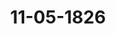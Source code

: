 ---  
schema: default  
title: 11-05-1826  
organization: Team Charlie  
notes: "<p>Description</p><p>Dreizehnte Sitzung.

Geschehen, Frankfurt den 11. Mai 1826.

In Gegenwart

aller in der zwölften Sitzung Anwesenden.

Mit Ausnahme:

des K. Sächsischen Herrn Gesandten von Carlowiz, welcher den K. Hannöv. Herrn

Gesandten von Hammerstein substituirt hatte.</p><p>§.60</p><p>Substitutionen.

Präsidium zeigt an, daß der Königlich=Hannöverische Gesandte, Herr von Hammer=

stein, für den Königlich=Sächsischen Gesandten, Herrn von Carlowiz, so wie für den

gegenwärtigen Herrn Stimmführer der Braunschweig=Nassauischen Stimme, Freiherrn von

Marschall, auch daß der Herr Gesandte Danz noch für den Herrn Gesandten Gries

substituirt sey.

Auf Antrag des Präsidii, wurden nachfolgende in der heutigen Sitzung gefaßten

Beschlüsse über die in den Separat=Protokollen verhandelten Gegenstände in das gegen=

wärtige Protokoll aufgenommen.</p><p>§.61</p><p>Forderungen verschiedener Staatsgläubiger an den ehemaligen Kurstaat

Mainz und die jetzigen Besitzer ehemaliger Kurmainzischer Lan=

destheile.

Beschluß.

I. Da die, von dem aufgelösten Kurstaate Mainz herrührenden, auf den Zoll Vilzbach

und die Rente Lohneck radicirten, bei der ältern Auseinandersetzung des Mainzer Schuldenwesens auf die linke Rheinseite verwiesenen Schuldforderungen, von dem nachmaligen Groß

herzoge von Frankfurt in einem mit Frankreich im Februar 1810 geschlossenen Vertrage

als auf die rechte Rheinseite gehörige Schulden erklärt worden sind, und auch von ihm, in

unterstellter Concurrenz der übrigen Theilhaber des aufgelösten Mainzer Kurstaats, nach

der ältern Vertheilungsbasis die Berichtigung derselben übernommen worden ist, die Ver=

pflichtung zu einer solchen Concurrenz aber von Seiten des Königreichs Würtemberg, Kur

hessens und Herzogthums Nassau, als Besitzern oder Vertretern diesseitiger Kurmainzischer

Landestheile, welche jenen Vertrag nicht anerkannt haben, an sich nicht zugegeben, sondern

widersprochen wird; so ist, in Mangel einer gütlichen Vereinigung, zwischen dem Königreiche

Preussen und dem Großherzogthume Hessen, als jetzigen Besitzern des auf der linken Rhein=

seite gelegenen Theils des ehemaligen Kurstaats Mainz, einer Seits, und dem Königreiche

Würtemberg, Kurhessen und Herzogthume Nassau, als Besitzern diesseitiger Kurmainzischer

Landestheile, anderer Seits, auf den Grund des Art. 30 der Wiener Schlußacte, die rechtliche

Entscheidung der streitigen Vorfrage: ob die Staaten der rechten oder der linken Rheinseite,

und in welchem Verhältnisse sie diese Schulden, inclusive der auf den Zoll Vilzbach versicher=

ten Schuldforderung des Mainzer Pfandhauses von 232,000 Fl., zu vertreten und zu über=

nehmen haben? durch eine Austrägalinstanz zu veranlassen.

Es werden daher die eben genannten Regierungen ersucht, binnen sechs Wochen zu

erklären, ob sie sich über ein Compromiß vereinigt, oder welches oberste Gericht eines Bun

desgliedes sie als Austrägalinstanz gewählt haben, damit sodann das Weitere bundesgesetz

lich verfügt werden könne.

Die Krone Preussen wird sich hinsichtlich der besitzenden Mainzischen Parcellen auf

dem linken Rheinufer bei dem einzuleitenden Austrägalverfahren von dem Großherzogthume

Hessen vertreten lassen.

Die Bundesversammlung begründet übrigens auf die vorliegenden Erklärungen die

Erwartung, daß diejenigen Regierungen, welche jenen Vertrag des Großherzogs von Frank

furt mit Frankreich anerkannt haben, die ihnen nach diesem Staatsvertrage von den vorhin

genannten Schulden zufallenden Raten, so weit dieß noch nicht geschehen ist, sofort vertreten

und übernehmen werden.

II. Anlangend die Forderungen des Mainzer Pfandhauses mit Specialhypothek auf

Rüdesheim und Krautheim, wird es der Liquidationscommission des Pfandhauses überlas

sen, ihren Anspruch auf Verzinsung des von dem Herzogthume Nassau zu vertretenden

alten Zinsrückstandes von 9,848 Fl. 34 ½tel Kr. bei den Herzoglich-Nassauischen Gerich

richten geltend zu machen.III. Was diejenigen 20,972 Fl. 57 Kr. nebst rückständigen Zinsen betrifft, welche

an der vorgenannten auf Krautheim und Rüdesheim hypothecirten Schuld noch unberich

tigt sind, und für welche das Herzogthum Nassau dem Pfandhause Steuerschulden auf

Abrechnung wegen Castell und Kostheim überweisen will; so wird die Großherzoglich=Hes

sische Bundestagsgesandtschaft ersucht, zu bewirken, daß ihre Regierung diejenige Steuerrate,

welche wegen der auf Rüdesheim und Krautheim hypothecirten Schuld wirklich auf Castell

und Kostheim entfällt, nämlich den Betrag von 1836 Fl. 14 Kr. nebst rückständigen

Zinsen, auf Abrechnung an das Pfandhaus entrichte; den nach Abschlag dieser 1836 Fl.

14 Kr. von den aufgerechnet werden wollenden 20,972 Fl. 57 Kr. alsdann noch übrigen

Rest, im Betrage von 19,136 Fl. 43 Kr. nebst Zinsen, hat die Liquidationscommission

des Pfandhauses bei den Herzoglich=Nassauischen Gerichten einzuklagen.

IV. Die Großherzoglich=Hessische und Herzoglich=Nassauische Regierungen werden, un=

ter Mitwirkung der für die Reclamationen der Mainzer Staatsgläubiger bisher bestande

nen Bundestags=Commission, zum Behuf einer definitiven Auseinandersetzung der auf Castell

und Kostheim haftenden Steuer= und Kammer=Schulden und Pensionen, sofort Verhandlungen

einleiten und zu diesem Ende Commissarien ernennen, welche vor allem die factischen Ver

hältnisse zu eruiren, und die einzelnen Puncte, worüber verschiedene Ansichten obwalten,

zu bemerken, nach Beendigung dieser Vorarbeit aber selbige der Bundestags=Commission

vorzulegen haben, um auf diesem Wege zu einer gütlichen Vereinbarung über die fragliche

Auseinandersetzung zu gelangen.

V. Der gegenwärtige Beschluß ist den Bevollmächtigten der Gläubiger und des Pfand

hauses, dem Dr. Goldschmidt und Dr. Marschall, mitzutheilen.</p><p>§.62</p><p>Bitte des ehemaligen Rheinzollschreibers zu Oberlahnstein, Hofgerichts

raths Beisler, für sich und mehrere Rheinzollpensionisten, um

Auszahlung rückständiger reichsschlußmäsiger Pensionen.

Beschluß:

1) Daß, nach der in der heutigen Bundestagssitzung angezeigten Vereinbarung zwischen

der Krone Preussen, Krone Baiern, dem Großherzogthume Baden, Kurfürstenthume Hessen,

Großherzogthume Hessen, Großherzogthume Sachsen=Weimar=Eisenach, Herzogthume Nassau

und der freien Stadt Frankfurt, das Königlich=Hannöverische Oberappellationsgericht zu

Celle als erwählte Austrägalinstanz, nach dem Wortlaute des in der Bundestagssitzung vom

4. August 1825 gefaßten Beschlusses, in Activität zu setzen sey, sonach der Königlich=Hannöverische Herr Gesandte ersucht werde, seinem allerhöchsten Hofe hievon die Anzeigt zu machen,

damit der genannte oberste Gerichtshof als Austrägalinstanz in der Reclamationssache des

ehemaligen Rheinzollschreibers zu Oberlahnstein, Hofgerichtsraths Beisler, für sich und

mehrere Rheinzollpensionisten, Auszahlung rückständiger reichsschlußmäsiger Pensionen betr.

nach eben angezogenem Beschlusse eintrete, in Gemäßheit der Bundesacte und der Beschlüsse

vom 16. Juni 1817, 3. August 1820 und 19. Juni 1823 verfahre, und im Namen der

Bundesversammlung den Rechten gemäß erkenne; auch daß

2) zu diesem Ende die bisher bei der hohen Bundesversammlung und bei der Ver=

mittlungscommission gepflogenen Verhandlungen, mit Anschlusse der angeführten Beschlüsse,

dem Königlich=Hannöverischen Herrn Gesandten zur Beförderung an das Austrägalgericht

zuzustellen und

3) die Reclamanten hievon in Kenntniß zu setzen sind.

Der oben angezogene Beschluß vom 4. August 1825 lautet folgendermaßen:

Da in der Reclamationssache des Hofgerichtsraths Beisler und Consorten, wegen

geforderter Bezahlung rückständiger Rheinzollpensionen, der auf den Grund des 30. Artikels

der Wiener Schlußacte von der Bundesversammlung am 13. Mai 1822 beschlossene Ver=

such der Güte zu einem Einverständnisse nicht geführt hat, mithin nunmehr zwischen den,

theils von den Reclamanten, theils von andern Staaten als betheiligt bezeichneten Bundes

staaten, namentlich

Rassau, als Territorialherr,

Preussen, Baiern, Kurhessen, Weimar und die freie Stadt Frankfurt,

als Theilhaber an dem vormaligen Großherzogthume Frankfurt, und

Preussen, Baiern, Baden, Großherzogthum Hessen und Nassau,

als dermalige Deutsche Rheinuferstaaten,

die rechtliche Entscheidung der streitigen Vorfrage, wen von ihnen die Forderung angehe,

und gegen wen also die Reclamanten ihren Anspruch zu richten haben? durch eine Austrä

galinstanz zu veranlassen ist, in so fern nicht die höchsten und hohen Regierungen obiger

Bundesstaaten sich noch über ein Compromiß vereinigen; so sind diese höchsten und hohen

Regierungen zu ersuchen, daß sie binnen zwei Monaten der Bundesversammlung erklären,

ob sie sich über ein Compromiß vereinigt, oder welches oberste Gericht eines Bundesgliedes

sie als Austrägalinstanz gewählt haben, damit sodann diesseits das Weitere, den Bundesge

setzen gemäß, verfügt werden könne.</p><p>§.63</p><p>Einreichungs=Protokoll.

Die neuesten Eingaben

Num. 53, eingereicht am 6. dieses Monats, von Dr. Ehrmann dahier, als Bevoll

mächtigten des ehemals Fürstlich-Isenburgischen Adjutanten und Obersten,

Nicolaus Viriodt, Beschwerde gegen die Großherzoglich=Hessische Regierung

wegen Justizverweigerung. Mit Anl. 1 bis 4.

einger. am 6. d. M., von dem Bevollmächtigten beider Fürstlichen Häuser

Rum. 54

Löwenstein=Wertheim, von Jagemann dahier, wiederholtes Gesuch, die

Festsetzung der standesherrlichen Verhältnisse im Großherzogthume Baden betr.

einger. am 6. d. M., von Demselben, erneuerte Bitte, die Erfüllung des

Num. 55

14. Art. der Deutschen Bundesacte betreffend, und insbesondere wegen Resti=

tution der Wasser= und Landzölle auf der linken Mainseite.

wurden an die betreffenden Commissionen abgegeben.

Jn dieser Sitzung wurde noch ein Separat=Protokoll aufgenommen.

Folgen die Unterschriften.</p>"  
resources:  
- format: png  
  name: Page118[0-60-61].png  
  url: ../../Protokolle_BV_18_1826/11-05-1826/Page118[0-60-61].png  
- format: png  
  name: Page119[61].png  
  url: ../../Protokolle_BV_18_1826/11-05-1826/Page119[61].png  
- format: png  
  name: Page120[61-62].png  
  url: ../../Protokolle_BV_18_1826/11-05-1826/Page120[61-62].png  
- format: png  
  name: Page121[62].png  
  url: ../../Protokolle_BV_18_1826/11-05-1826/Page121[62].png  
- format: png  
  name: Page122[63].png  
  url: ../../Protokolle_BV_18_1826/11-05-1826/Page122[63].png  
category:   
  - Protokolle_BV_18_1826  
maintainer: Tao Luo  
maintainer_email: t.luo.21@abdn.ac.uk  
---